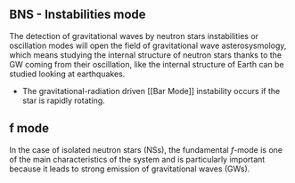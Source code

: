 ## BNS - Instabilities mode

The detection of gravitational waves by neutron stars instabilities or oscillation modes will open the field of gravitational wave asterosysmology, which means studying the internal structure of neutron stars thanks to the GW coming from their oscillation, like the internal structure of Earth can be studied looking at earthquakes.

- The gravitational-radiation driven [[Bar Mode]] instability occurs if the star is rapidly rotating.

## f mode

In the case of isolated neutron stars (NSs), the fundamental $f$-mode is one of the main characteristics of the system and is particularly important because it leads to strong emission of gravitational waves (GWs).